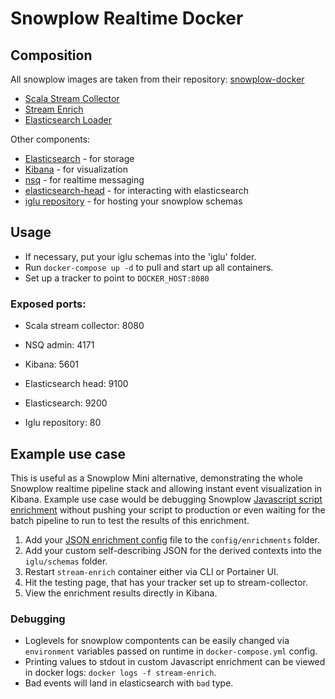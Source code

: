# Snowplow Realtime Docker

## Composition

All snowplow images are taken from their repository: [snowplow-docker][snowplow-docker]
- [Scala Stream Collector][ssc]
- [Stream Enrich][se]
- [Elasticsearch Loader][es]

Other components:

- [Elasticsearch][elasticsearch] - for storage
- [Kibana][kibana] - for visualization
- [nsq][nsq] - for realtime messaging
- [elasticsearch-head][head] - for interacting with elasticsearch
- [iglu repository][iglu] - for hosting your snowplow schemas

## Usage

- If necessary, put your iglu schemas  into the 'iglu' folder.
- Run ```docker-compose up -d``` to pull and start up all containers.
- Set up a tracker to point to ```DOCKER_HOST:8080```

### Exposed ports:

- Scala stream collector: 8080

- NSQ admin: 4171

- Kibana: 5601

- Elasticsearch head: 9100

- Elasticsearch: 9200

- Iglu repository: 80

## Example use case

This is useful as a Snowplow Mini alternative, demonstrating the whole Snowplow realtime pipeline stack and allowing instant event visualization in Kibana. Example use case would be debugging Snowplow [Javascript script enrichment][js-enrich] without pushing your script to production or even waiting for the batch pipeline to run to test the results of this enrichment.

1. Add your [JSON enrichment config][js-config] file to the ```config/enrichments``` folder.
2. Add your custom self-describing JSON for the derived contexts into the ```iglu/schemas``` folder.
3. Restart ```stream-enrich``` container either via CLI or Portainer UI.
4. Hit the testing page, that has your tracker set up to stream-collector.
5. View the enrichment results directly in Kibana.

### Debugging

- Loglevels for snowplow compontents can be easily changed via ```environment``` variables passed on runtime in ```docker-compose.yml``` config.
- Printing values to stdout in custom Javascript enrichment can be viewed in docker logs: ```docker logs -f stream-enrich```. 
- Bad events will land in elasticsearch with ```bad``` type. 

[snowplow-docker]: https://github.com/snowplow/snowplow-docker
[js-enrich]: https://github.com/snowplow/snowplow/wiki/JavaScript-script-enrichment
[js-config]: https://github.com/snowplow/snowplow/wiki/JavaScript-script-enrichment#json-configuration-file
[ssc]: https://github.com/snowplow/snowplow/tree/master/2-collectors/scala-stream-collector
[se]: https://github.com/snowplow/snowplow/tree/master/3-enrich/stream-enrich
[es]: https://github.com/snowplow/snowplow-elasticsearch-loader/
[elasticsearch]: https://www.elastic.co/products/elasticsearch
[kibana]: https://www.elastic.co/products/kibana
[nsq]: http://nsq.io/
[head]: https://mobz.github.io/elasticsearch-head/
[iglu]: https://github.com/snowplow/iglu